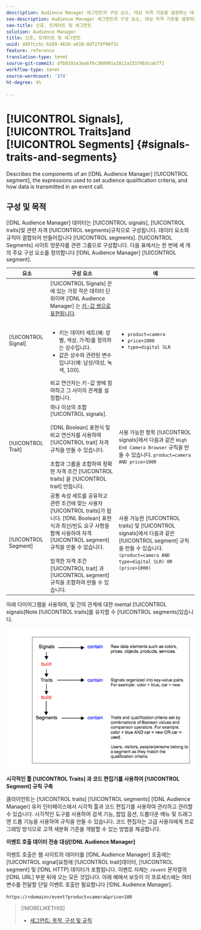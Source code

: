 ```yaml
---
description: Audience Manager 세그먼트의 구성 요소, 대상 자격 기준을 설정하는 데 사용되는 표현식 및 이벤트 호출에서 데이터가 전송되는 방법을 설명합니다.
seo-description: Audience Manager 세그먼트의 구성 요소, 대상 자격 기준을 설정하는 데 사용되는 표현식 및 이벤트 호출에서 데이터가 전송되는 방법을 설명합니다.
seo-title: 신호, 트레이트 및 세그먼트
solution: Audience Manager
title: 신호, 트레이트 및 세그먼트
uuid: 485fcc5c-b289-463b-a610-0d727df90f3c
feature: reference
translation-type: tm+mt
source-git-commit: dfb0191e3ea6f6c360991a2012a15570b5cab771
workflow-type: tm+mt
source-wordcount: '374'
ht-degree: 4%

---
```



# [!UICONTROL Signals], [!UICONTROL Traits]and [!UICONTROL Segments] {#signals-traits-and-segments}

Describes the components of an [!DNL Audience Manager] [!UICONTROL segment], the expressions used to set audience qualification criteria, and how data is transmitted in an event call.

## 구성 및 목적

[!DNL Audience Manager] 데이터는 [!UICONTROL signals], [!UICONTROL traits]및 관련 자격 [!UICONTROL segments]규칙으로 구성됩니다. 데이터 요소와 규칙이 결합되어 만들어집니다 [!UICONTROL segments]. [!UICONTROL Segments] 사이트 방문자를 관련 그룹으로 구성합니다. 다음 표에서는 한 번에 세 개의 주요 구성 요소를 정의합니다 [!DNL Audience Manager] [!UICONTROL segment].

| 요소 | 구성 요소 | 예 |
|---|---|---|
| [!UICONTROL Signal] | [!UICONTROL Signals] 은 에 있는 가장 작은 데이터 단위이며 [!DNL Audience Manager] 는 [키-값 쌍으로 표현됩니다](../reference/key-value-pairs-explained.md).<br><br><ul><li>키는 데이터 세트(예: 성별, 색상, 가격)를 정의하는 상수입니다.</li><li>값은 상수와 관련된 변수입니다(예: 남성/여성, 녹색, 100).</li></ul>비교 연산자는 키-값 쌍에 참여하고 그 사이의 관계를 설정합니다. | <ul><li>`product=camera`</li><li>`price>1000`</li><li>`type=digital SLR`</li></ul> |
| [!UICONTROL Trait] | 하나 이상의 조합 [!UICONTROL signals].<br><br> [!DNL Boolean] 표현식 및 비교 연산자를 사용하여 [!UICONTROL trait] 자격 규칙을 만들 수 있습니다. <br><br>조합과 그룹을 조합하여 정확한 자격 조건 [!UICONTROL traits] 을 [!UICONTROL trait] 만듭니다. | 사용 가능한 항목 [!UICONTROL signals]에서 다음과 같은 `High End Camera Browser` 규칙을 만들 수 있습니다. `product=camera AND price>1000` |
| [!UICONTROL Segment] | 공통 속성 세트를 공유하고 관련 조건에 맞는 사용자 [!UICONTROL traits]가 됩니다. [!DNL Boolean] 표현식과 최신/빈도 요구 사항을 함께 사용하여 자격 [!UICONTROL segment] 규칙을 만들 수 있습니다.<br><br> 엄격한 자격 조건 [!UICONTROL trait] 과 [!UICONTROL segment] 규칙을 조합하여 만들 수 있습니다. | 사용 가능한 [!UICONTROL traits] 및 [!UICONTROL signals]에서 다음과 같은 [!UICONTROL segment] 규칙을 만들 수 있습니다.`(product=camera AND type=digital SLR) OR (price>1000)` |

아래 다이어그램을 사용하여, 및 간의 관계에 대한 mental [!UICONTROL signals]Note [!UICONTROL traits]를 유지할 수 [!UICONTROL segments]있습니다.

![](assets/signals-traits-segments.png)

**시각적인 툴 [!UICONTROL Traits] 과 코드 편집기를 사용하여 [!UICONTROL Segment] 규칙 구축**

클라이언트는 [!UICONTROL traits] [!UICONTROL segments] [!DNL Audience Manager] 유저 인터페이스에서 시각적 툴과 코드 편집기를 사용하여 관리하고 관리할 수 있습니다. 시각적인 도구를 사용하여 검색 기능, 팝업 옵션, 드롭다운 메뉴 및 드래그 앤 드롭 기능을 사용하여 규칙을 만들 수 있습니다. 코드 편집자는 고급 사용자에게 프로그래밍 방식으로 고객 세분화 기준을 개발할 수 있는 방법을 제공합니다.

**이벤트 호출 데이터 전송 대상[!DNL Audience Manager]**

이벤트 호출은 웹 사이트의 데이터를 [!DNL Audience Manager] 호출에는 [!UICONTROL signal]요청에 [!UICONTROL trait]데이터, [!UICONTROL segment] 및 [!DNL HTTP] 데이터가 포함됩니다. 이벤트 자체는 `/event` 문자열의 [!DNL URL] 부분 뒤에 오는 모든 것입니다. 아래 예에서 보듯이 이 프로세스에는 여러 변수를 전달할 단일 이벤트 호출만 필요합니다 [!DNL Audience Manager].

`https://<domain>/event?product=camera&price>100`

>[!MORELIKETHIS]
>
>* [세그먼트: 목적, 구성 및 규칙](../features/segments/segments-purpose.md)

